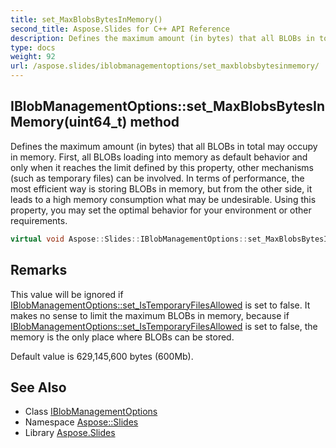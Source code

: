 ```yaml
---
title: set_MaxBlobsBytesInMemory()
second_title: Aspose.Slides for C++ API Reference
description: Defines the maximum amount (in bytes) that all BLOBs in total may occupy in memory. First, all BLOBs loading into memory as default behavior and only when it reaches the limit defined by this property, other mechanisms (such as temporary files) can be involved. In terms of performance, the most efficient way is storing BLOBs in memory, but from the other side, it leads to a high memory consumption what may be undesirable. Using this property, you may set the optimal behavior for your environment or other requirements.
type: docs
weight: 92
url: /aspose.slides/iblobmanagementoptions/set_maxblobsbytesinmemory/
---
```

## IBlobManagementOptions::set_MaxBlobsBytesInMemory(uint64_t) method


Defines the maximum amount (in bytes) that all BLOBs in total may occupy in memory. First, all BLOBs loading into memory as default behavior and only when it reaches the limit defined by this property, other mechanisms (such as temporary files) can be involved. In terms of performance, the most efficient way is storing BLOBs in memory, but from the other side, it leads to a high memory consumption what may be undesirable. Using this property, you may set the optimal behavior for your environment or other requirements.

```cpp
virtual void Aspose::Slides::IBlobManagementOptions::set_MaxBlobsBytesInMemory(uint64_t value)=0
```

## Remarks


This value will be ignored if [IBlobManagementOptions::set_IsTemporaryFilesAllowed](../set_istemporaryfilesallowed/) is set to false. It makes no sense to limit the maximum BLOBs in memory, because if [IBlobManagementOptions::set_IsTemporaryFilesAllowed](../set_istemporaryfilesallowed/) is set to false, the memory is the only place where BLOBs can be stored. 

Default value is 629,145,600 bytes (600Mb).
## See Also

* Class [IBlobManagementOptions](../)
* Namespace [Aspose::Slides](../../)
* Library [Aspose.Slides](../../../)